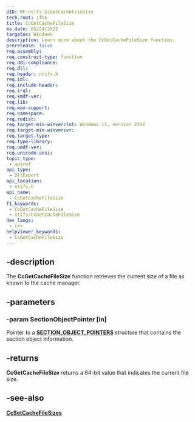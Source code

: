 ```yaml
---
UID: NF:ntifs.CcGetCacheFileSize
tech.root: ifsk
title: CcGetCacheFileSize
ms.date: 05/24/2022
targetos: Windows
description: Learn more about the CcGetCacheFileSize function.
prerelease: false
req.assembly: 
req.construct-type: function
req.ddi-compliance: 
req.dll: 
req.header: ntifs.h
req.idl: 
req.include-header: 
req.irql: 
req.kmdf-ver: 
req.lib: 
req.max-support: 
req.namespace: 
req.redist: 
req.target-min-winverclnt: Windows 11, version 22H2
req.target-min-winversvr: 
req.target-type: 
req.type-library: 
req.umdf-ver: 
req.unicode-ansi: 
topic_type:
 - apiref
api_type:
 - DllExport
api_location:
 - ntifs.h
api_name:
 - CcGetCacheFileSize
f1_keywords:
 - CcGetCacheFileSize
 - ntifs/CcGetCacheFileSize
dev_langs:
 - c++
helpviewer_keywords:
 - CcGetCacheFileSize
---
```


## -description

The **CcGetCacheFileSize** function retrieves the current size of a file as known to the cache manager.

## -parameters

### -param SectionObjectPointer [in]

Pointer to a [**SECTION_OBJECT_POINTERS**](../wdm/ns-wdm-_section_object_pointers.md) structure that contains the section object information.

## -returns

**CcGetCacheFileSize** returns a 64-bit value that indicates the current file size.

## -see-also

[**CcSetCacheFileSizes**](nf-ntifs-ccsetcachefilesizes.md)
